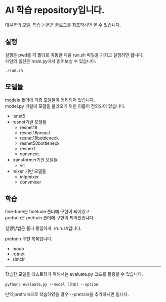 # AI 학습 repository입니다.

대부분의 모델, 학습 논문은 [블로그](https://velog.io/@jojo0217/posts)를 참조하시면 볼 수 있습니다.

## 실행
실행은 pwd를 각 폴더로 이동한 다음 run.sh 파일을 가지고 실행하면 됩니다.   
파일의 옵션은 main.py에서 읽어보실 수 있습니다.
```shell
./run.sh
```

## 모델들 
models 폴더에 각종 모델들이 정리되어 있습니다.   
model.py 파일에 모델을 불러오기 위한 이름이 정의되어 있습니다.
- lenet5
- resnet기반 모델들 
  - resnet18
  - resnet18preact
  - resnet18bottleneck
  - resnet50bottleneck
  - resnext
  - convnext
- transformer기반 모델들
  - vit
- mixer 기반 모델들
  - mlpmixer
  - convmixer

## 학습
fine-tune은 finetune 폴더에 구현이 되어있고   
pretrain은 pretrain 폴더에 구현이 되어있습니다.

실행방법은 둘다 동일하게 ./run.sh입니다.

pretrain 구현 목록입니다.
- moco
- rotnet
- simclr

---
학습한 모델을 테스트하기 위해서는 evaluate.py 코드를 활용할 수 있습니다.
```shell
python3 evaluate.py --model [경로] --option
```
만약 pretrain으로 학습하였을 경우 --pretrain을 추가하시면 됩니다.